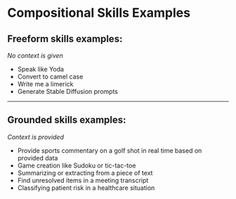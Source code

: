 # Compositional Skills Examples



## Freeform skills examples:

*No context is given*

- Speak like Yoda
- Convert to camel case
- Write me a limerick
- Generate Stable Diffusion prompts

---

## Grounded skills examples:

*Context is provided*

- Provide sports commentary on a golf shot in real time based on provided data
- Game creation like Sudoku or tic-tac-toe
- Summarizing or extracting from a piece of text
- Find unresolved items in a meeting transcript
- Classifying patient risk in a healthcare situation